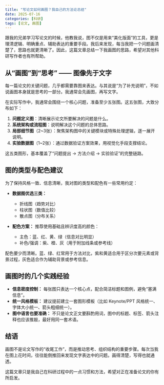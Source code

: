 ```yaml
---
title: "写论文如何画图？我自己的方法论总结"
date: 2025-07-16
categories: [科研]
tags: [论文, 画图]
--- 
```


跟我的兄弟学习写论文的时候，他教我说，图不仅是用来“美化版面”的工具，更是理清逻辑、明确重点、辅助表达的重要手段。我后来发现，每当我把一个问题画清楚了，思路也就更清晰了。因此，这篇文章总结一下我画图的思路，希望对其他科研写作者也有所帮助。

## 从“画图”到“思考” —— 图像先于文字

每一篇论文的关键问题，几乎都需要靠图来表达。与其说是“为了补充说明”，不如说画图本身就是思考的一部分。我通常会先画图，再写文字。

在实际写作中，我通常会围绕一个核心问题，准备至少五张图。这五张图，大致分布如下：

1. **问题定义图**：清晰展示论文所要解决的问题是什么。
2. **系统架构或流程图**：说明解决这个问题的总体思路。
3. **局部细节图**（2~3张）：聚焦架构图中的关键模块或特殊处理逻辑，逐一展开说明。
4. **实验数据图**（1~2张）：通过数据验证方案效果，用视觉化手段支撑结论。

这五类图形，基本覆盖了“问题提出 → 方法介绍 → 实验验证”的完整链路。

## 图的类型与配色建议

为了保持风格一致、信息清晰，我对图的类型和配色有一些常用约定：

- **数据图优选三类：**
  - 折线图（趋势对比）
  - 柱状图（数值比较）
  - 散点图（分布关系）

- **配色方案：** 推荐使用基础且辨识度高的颜色：
  - 主色：蓝、红、黄、绿（信息对比明显）
  - 补色/强调：紫、橙、灰（用于附加线条或参考线）

配色要少而清晰。蓝、绿、红常用于方法对比，紫和黄适合用于区分次要元素或背景过程，灰色适合作为辅助背景或参考信息。

## 画图时的几个实践经验

- **信息密度控制：** 每张图只表达一个核心点，配合简洁标题和图例，避免“塞满信息”。
- **统一风格模板：** 建议提前建立一套图形模板（比如 Keynote/PPT 风格统一、字体大小统一、箭头粗细统一）。
- **图中语言也要准确：** 不只是论文正文要斟酌用词，图中的标题、标签、箭头注释也应该推敲，最好用同一套术语。

## 结语

画图不是论文写作的“收尾工作”，而是推动思考、组织结构的重要步骤。每次当我在图上花时间，往往能倒推回来发现文字表达中的问题。画得清楚，写得也就通透。

这篇文章只是我自己在科研过程中的一点习惯和方法，希望对正在准备论文的你有所启发。

